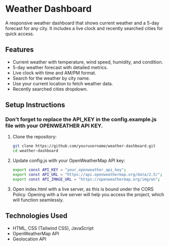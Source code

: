 # Weather Dashboard

A responsive weather dashboard that shows current weather and a 5-day forecast for any city. It includes a live clock and recently searched cities for quick access.

## Features

- Current weather with temperature, wind speed, humidity, and condition.
- 5-day weather forecast with detailed metrics.
- Live clock with time and AM/PM format.
- Search for the weather by city name.
- Use your current location to fetch weather data.
- Recently searched cities dropdown.

## Setup Instructions
### Don't forget to replace the API_KEY in the config.example.js file with your OPENWEATHER API KEY.
1. Clone the repository:
   ```bash
   git clone https://github.com/yourusername/weather-dashboard.git
   cd weather-dashboard
2. Update config.js with your OpenWeatherMap API key:
   ```bash
   export const API_KEY = "your_openweather_api_key";
   export const API_URL = "https://api.openweathermap.org/data/2.5/";
   export const API_IMAGE_URL = "https://openweathermap.org/img/wn";

4. Open index.html with a live server, as this is bound under the CORS Policy. Opening with a live server will help you access the project, which will function seamlessly.

## Technologies Used
* HTML, CSS (Tailwind CSS), JavaScript
* OpenWeatherMap API
* Geolocation API
